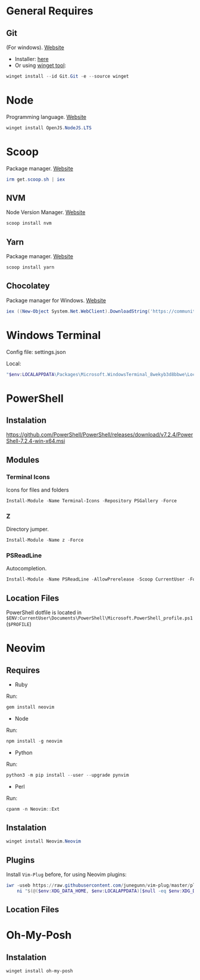 General Requires
===================
## Git
(For windows). [Website](https://git-scm.com/)

* Installer: [here](https://github.com/git-for-windows/git/releases/download/v2.36.1.windows.1/Git-2.36.1-64-bit.exe)
* Or using [winget tool](https://docs.microsoft.com/en-us/windows/package-manager/winget):

```powershell
winget install --id Git.Git -e --source winget
```

# Node
Programming language. [Website](https://nodejs.org/en/)

```powershell
winget install OpenJS.NodeJS.LTS
```

# Scoop
Package manager. [Website](https://scoop.sh/)

```powershell
irm get.scoop.sh | iex
```

## NVM
Node Version Manager. [Website](https://github.com/nvm-sh/nvm)

```powershell
scoop install nvm
```

## Yarn
Package manager. [Website](https://yarnpkg.com/)

```powershell
scoop install yarn
```

## Chocolatey
Package manager for Windows. [Website](https://chocolatey.org/)

```powershell
iex ((New-Object System.Net.WebClient).DownloadString('https://community.chocolatey.org/install.ps1'))
```

Windows Terminal
===================
Config file: settings.json

Local:
```powershell
"$env:LOCALAPPDATA\Packages\Microsoft.WindowsTerminal_8wekyb3d8bbwe\LocalState\settings.json""
```

PowerShell
===================
## Instalation

<https://github.com/PowerShell/PowerShell/releases/download/v7.2.4/PowerShell-7.2.4-win-x64.msi>

## Modules

### Terminal Icons
Icons for files and folders

```powershell
Install-Module -Name Terminal-Icons -Repository PSGallery -Force
```

### Z
Directory jumper.

```powershell
Install-Module -Name z -Force
```

### PSReadLine
Autocompletion.

```powershell
Install-Module -Name PSReadLine -AllowPrerelease -Scoop CurrentUser -Force -SkipPublisherCheck
```

## Location Files

PowerShell dotfile is located in `$ENV:CurrentUser\Documents\PowerShell\Microsoft.PowerShell_profile.ps1` (`$PROFILE`)

Neovim
===================
## Requires

* Ruby

Run:
```powershell
gem install neovim
```

* Node

Run:
```powershell
npm install -g neovim
```

* Python

Run:
```powershell
python3 -m pip install --user --upgrade pynvim
```

* Perl

Run:
```powershell
cpanm -n Neovim::Ext
```

## Instalation

```powershell
winget install Neovim.Neovim
```

## Plugins

Install `Vim-Plug` before, for using Neovim plugins:

```powershell
iwr -useb https://raw.githubusercontent.com/junegunn/vim-plug/master/plug.vim |`
    ni "$(@($env:XDG_DATA_HOME, $env:LOCALAPPDATA)[$null -eq $env:XDG_DATA_HOME])/nvim-data/site/autoload/plug.vim" -Force
```


## Location Files

Oh-My-Posh
===================

## Instalation

```powershell
winget install oh-my-posh
```
